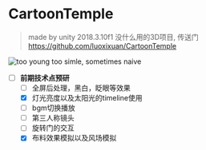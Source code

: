 # CartoonTemple
> made by unity 2018.3.10f1
> 没什么用的3D项目, 传送门 https://github.com/luoxixuan/CartoonTemple

![too young too simle, sometimes naive](https://raw.githubusercontent.com/luoxixuan/gamedevblog.markdown/master/blog/media/003/Temple.png)

- [ ] **前期技术点预研**
    - [ ] 全屏后处理，黑白，眨眼等效果
    - [x] 灯光亮度以及太阳光的timeline使用
    - [ ] bgm切换播放
    - [ ] 第三人称镜头
    - [ ] 旋转门的交互
    - [x] 布料效果模拟以及风场模拟